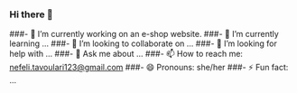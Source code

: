 ### Hi there 👋
###- 🔭 I’m currently working on an e-shop website.
###- 🌱 I’m currently learning ...
###- 👯 I’m looking to collaborate on ...
###- 🤔 I’m looking for help with ...
###- 💬 Ask me about ...
###- 📫 How to reach me: nefeli.tavoulari123@gmail.com
###- 😄 Pronouns: she/her
###- ⚡ Fun fact: ...

<!--
**NefeliTav/NefeliTav** is a ✨ _special_ ✨ repository because its `README.md` (this file) appears on your GitHub profile.

Here are some ideas to get you started:


-->
